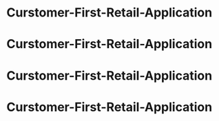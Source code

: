 # Curstomer-First-Retail-Application
# Curstomer-First-Retail-Application
# Curstomer-First-Retail-Application
# Curstomer-First-Retail-Application
